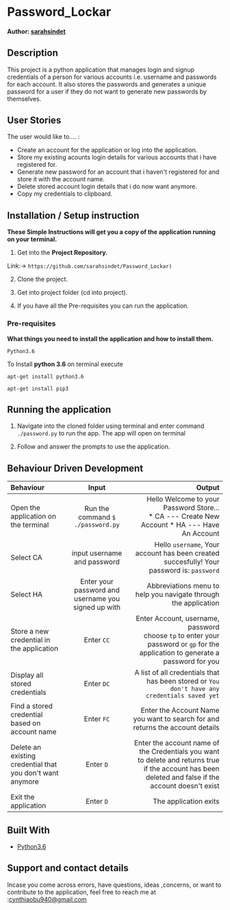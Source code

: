 # Password_Lockar

#### Author: [sarahsindet](https://github.com/sarahsindet)

## Description

This project is a python application that manages login and signup credentials of a person for various accounts i.e. username and passwords for each account. It also stores the passwords and generates a unique password for a user if they do not want to generate new passwords by themselves.


## User Stories
The user would like to.... :
* Create an account for the application or log into the application.
* Store my existing acounts login details for various accounts that i have registered for.
* Generate new password for an account that i haven't registered for and store it with the account name.   
* Delete stored account login details that i do now want anymore.
* Copy my credentials to clipboard.

## Installation / Setup instruction

**These Simple Instructions will get you a copy of the application running on your terminal.**

1. Get into the **Project Repository.**

Link:-> ```https://github.com/sarahsindet/Password_Lockar)```

2. Clone the project.

3. Get into project folder (cd into project).

4. If you have all the Pre-requisites you can run the application.

### Pre-requisites

**What things you need to install the application and how to install them.**

```
Python3.6
```

To Install **python 3.6** on terminal execute

```
apt-get install python3.6
```

```
apt-get install pip3
```

## Running the application

1. Navigate into the cloned folder using terminal and enter command `./password.py` to run the app.
The app will open on terminal 

2. Follow and answer the prompts to use the application.

## Behaviour Driven Development
| Behaviour | Input | Output |
| :---------------- | :---------------: | ------------------: |
|Open the application on the terminal | Run the command ```$ ./password.py```|Hello Welcome to your Password Store... <br>* CA ---  Create New Account * HA ---  Have An Account |
|Select  CA| input username and password| Hello ```username```, Your account has been created succesfully! Your password is: ```password```|
|Select HA  | Enter your password and username you signed up with| Abbreviations menu to help you navigate through the application|
|Store a new credential in the application| Enter ```CC```|Enter Account, username, password<br>choose ```tp``` to enter your password or ```gp``` for the application to generate a password for you |
|Display all stored credentials | Enter ```DC```|A list of all credentials that has been stored or ```You don't have any credentials saved yet``` |
|Find a stored credential based on account name|Enter ```FC```| Enter the Account Name you want to search for and returns the account details|
|Delete an existing credential that you don't want anymore|Enter ```D```|Enter the account name of the Credentials you want to delete and returns true if the account has been deleted and false if the account doesn't exist|
|Exit the application| Enter ```D```| The application exits|

## Built With

* [Python3.6](https://docs.python.org/3/)

## Support and contact details
 Incase you come across errors, have questions, ideas ,concerns, or want to contribute to the application, feel free to reach me at :cynthiaobu940@gmail.com